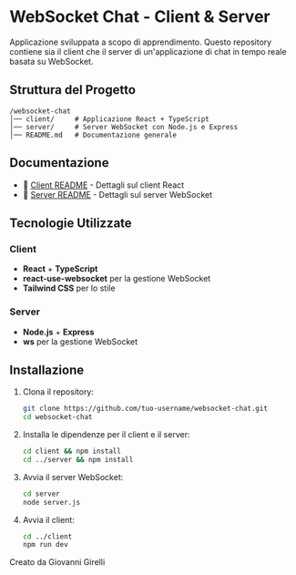 # WebSocket Chat - Client & Server
Applicazione sviluppata a scopo di apprendimento.
Questo repository contiene sia il client che il server di un'applicazione di chat in tempo reale basata su WebSocket.

## Struttura del Progetto

```
/websocket-chat
│── client/     # Applicazione React + TypeScript
│── server/     # Server WebSocket con Node.js e Express
│── README.md   # Documentazione generale
```

## Documentazione

- 📄 [Client README](chat/README_chat.md) - Dettagli sul client React
- 📄 [Server README](server/README_server.md) - Dettagli sul server WebSocket

## Tecnologie Utilizzate

### Client

- **React** + **TypeScript**
- **react-use-websocket** per la gestione WebSocket
- **Tailwind CSS** per lo stile

### Server

- **Node.js** + **Express**
- **ws** per la gestione WebSocket

## Installazione

1. Clona il repository:
   ```bash
   git clone https://github.com/tuo-username/websocket-chat.git
   cd websocket-chat
   ```
2. Installa le dipendenze per il client e il server:
   ```bash
   cd client && npm install
   cd ../server && npm install
   ```
3. Avvia il server WebSocket:
   ```bash
   cd server
   node server.js
   ```
4. Avvia il client:
   ```bash
   cd ../client
   npm run dev
   ```

Creato da Giovanni Girelli
